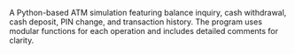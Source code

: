 A Python-based ATM simulation featuring balance inquiry, cash withdrawal, cash deposit, PIN change, and transaction history. The program uses modular functions for each operation and includes detailed comments for clarity.

